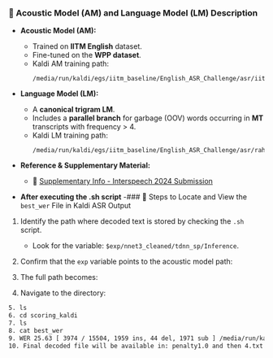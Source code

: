 ### 🧠 Acoustic Model (AM) and Language Model (LM) Description

- **Acoustic Model (AM):**
  - Trained on **IITM English** dataset.
  - Fine-tuned on the **WPP dataset**.
  - Kaldi AM training path:
    ```
    /media/run/kaldi/egs/iitm_baseline/English_ASR_Challenge/asr/iitm/eng_exp_iitm_160_hrs_1
    ```

- **Language Model (LM):**
  - A **canonical trigram LM**.
  - Includes a **parallel branch** for garbage (OOV) words occurring in **MT** transcripts with frequency > 4.
  - Kaldi LM training path:
    ```
    /media/run/kaldi/egs/iitm_baseline/English_ASR_Challenge/asr/rahul_kaldi/temp_1/
    ```

- **Reference & Supplementary Material:**
  - 📎 [Supplementary Info - Interspeech 2024 Submission](https://lapis-homegrown-710.notion.site/Supplementary-material-Interspeech-2024-submission-810faeb994bd4607aafdb7b12b730f55)

- **After executing the .sh script**
-### 🔢 Steps to Locate and View the `best_wer` File in Kaldi ASR Output

1. Identify the path where decoded text is stored by checking the `.sh` script.
   - Look for the variable: `$exp/nnet3_cleaned/tdnn_sp/Inference`.

2. Confirm that the `exp` variable points to the acoustic model path:
   
3. The full path becomes:
   
4. Navigate to the directory:
```bash cd /media/run/kaldi/egs/gop_speechocean762/s5/exp_nnet3_retrain/nnet3_cleaned/tdnn_sp/Inference
5. ls
6. cd scoring_kaldi
7. ls
8. cat best_wer
9. WER 25.63 [ 3974 / 15504, 1959 ins, 44 del, 1971 sub ] /media/run/kaldi/egs/gop_speechocean762/s5/exp_nnet3_retrain/nnet3_cleaned/tdnn_sp/Inference/wer_4_1.0
10. Final decoded file will be available in: penalty1.0 and then 4.txt file






